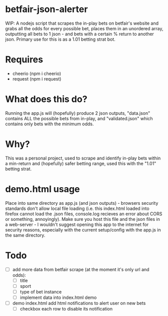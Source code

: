# betfair-json-alerter
WIP: A nodejs script that scrapes the in-play bets on betfair's website and grabs all the odds for every possible bet, places them in an unordered array, outputting all bets to 1 json - and bets with a certain % return to another json. Primary use for this is as a 1.01 betting strat bot.

# Requires
- cheerio (npm i cheerio)
- request (npm i request)

# What does this do?
Running the app.js will (hopefully) produce 2 json outputs, "data.json" contains ALL the possible bets from in-play, and "validated.json" which contains only bets with the minimum odds.

# Why?
This was a personal project, used to scrape and identify in-play bets within a min-return and (hopefully) safer betting range, used this with the "1.01" betting strat.

# demo.html usage
Place into same directory as app.js (and json outputs) - browsers security standards don't allow local file loading (i.e. this index.html loaded into firefox cannot load the .json files, console.log recieves an error about CORS or something, annoyingly). Make sure you host this file and the json files in a web-server - I wouldn't suggest opening this app to the internet for security reasons, especially with the current setup/config with the app.js in the same directory.

# Todo
- [ ] add more data from betfair scrape (at the moment it's only url and odds):
  - [ ] title
  - [ ] sport
  - [ ] type of bet instance
  - [ ] implement data into index.html demo
- [ ] demo index.html add html notifications to alert user on new bets
  - [ ] checkbox each row to disable its notification
